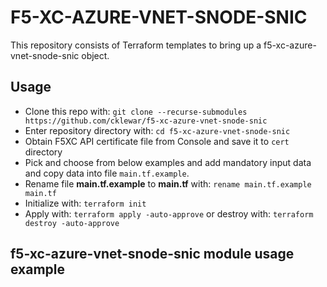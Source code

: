 # F5-XC-AZURE-VNET-SNODE-SNIC

This repository consists of Terraform templates to bring up a f5-xc-azure-vnet-snode-snic object.

## Usage

- Clone this repo with: `git clone --recurse-submodules https://github.com/cklewar/f5-xc-azure-vnet-snode-snic`
- Enter repository directory with: `cd f5-xc-azure-vnet-snode-snic`
- Obtain F5XC API certificate file from Console and save it to `cert` directory
- Pick and choose from below examples and add mandatory input data and copy data into file `main.tf.example`.
- Rename file __main.tf.example__ to __main.tf__ with: `rename main.tf.example main.tf`
- Initialize with: `terraform init`
- Apply with: `terraform apply -auto-approve` or destroy with: `terraform destroy -auto-approve`

## f5-xc-azure-vnet-snode-snic module usage example

````hcl
````